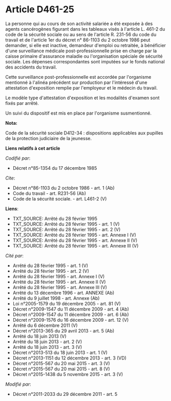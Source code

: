 # Article D461-25

La personne qui au cours de son activité salariée a été exposée à des agents cancérogènes figurant dans les tableaux visés à
l'article L. 461-2 du code de la sécurité sociale ou au sens de l'article R. 231-56 du code du travail et de l'article 1er du
décret n° 86-1103 du 2 octobre 1986 peut demander, si elle est inactive, demandeur d'emploi ou retraitée, à bénéficier d'une
surveillance médicale post-professionnelle prise en charge par la caisse primaire d'assurance maladie ou l'organisation
spéciale de sécurité sociale. Les dépenses correspondantes sont imputées sur le fonds national des accidents du travail. 

Cette surveillance post-professionnelle est accordée par l'organisme mentionné à l'alinéa précédent sur production par
l'intéressé d'une attestation d'exposition remplie par l'employeur et le médecin du travail. 

Le modèle type d'attestation d'exposition et les modalités d'examen sont fixés par arrêté. 

Un suivi du dispositif est mis en place par l'organisme susmentionné.

**Nota:**

Code de la sécurité sociale D412-34 : dispositions applicables aux pupilles de la protection judiciaire de la jeunesse.

**Liens relatifs à cet article**

_Codifié par_:

  - Décret n°85-1354 du 17 décembre 1985

_Cite_:

  - Décret n°86-1103 du 2 octobre 1986 - art. 1 (Ab)
  - Code du travail - art. R231-56 (Ab)
  - Code de la sécurité sociale. - art. L461-2 (V)

**Liens**:

  - TXT_SOURCE: Arrêté du 28 février 1995
  - TXT_SOURCE: Arrêté du 28 février 1995 - art. 1 (V)
  - TXT_SOURCE: Arrêté du 28 février 1995 - art. 2 (V)
  - TXT_SOURCE: Arrêté du 28 février 1995 - art. Annexe I (V)
  - TXT_SOURCE: Arrêté du 28 février 1995 - art. Annexe II (V)
  - TXT_SOURCE: Arrêté du 28 février 1995 - art. Annexe III (V)

_Cité par_:

  - Arrêté du 28 février 1995 - art. 1 (V)
  - Arrêté du 28 février 1995 - art. 2 (V)
  - Arrêté du 28 février 1995 - art. Annexe I (V)
  - Arrêté du 28 février 1995 - art. Annexe II (V)
  - Arrêté du 28 février 1995 - art. Annexe III (V)
  - Arrêté du 13 décembre 1996 - art. ANNEXE (Ab)
  - Arrêté du 9 juillet 1998 - art. Annexe (Ab)
  - Loi n°2005-1579 du 19 décembre 2005 - art. 81 (V)
  - Décret n°2009-1547 du 11 décembre 2009 - art. 4 (Ab)
  - Décret n°2009-1547 du 11 décembre 2009 - art. 6 (Ab)
  - Décret n°2009-1576 du 16 décembre 2009 - art. 12 (V)
  - Arrêté du 6 décembre 2011 (V)
  - Décret n°2013-365 du 29 avril 2013 - art. 5 (Ab)
  - Arrêté du 18 juin 2013 (V)
  - Arrêté du 18 juin 2013 - art. 2 (V)
  - Arrêté du 18 juin 2013 - art. 3 (V)
  - Décret n°2013-513 du 18 juin 2013 - art. 1 (V)
  - Décret n°2013-1151 du 12 décembre 2013 - art. 3 (VD)
  - Décret n°2015-567 du 20 mai 2015 - art. 3 (V)
  - Décret n°2015-567 du 20 mai 2015 - art. 8 (V)
  - Décret n°2015-1438 du 5 novembre 2015 - art. 3 (V)

_Modifié par_:

  - Décret n°2011-2033 du 29 décembre 2011 - art. 5
